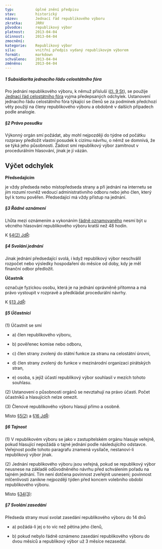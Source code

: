 ```yaml
---
typ:          úplné znění předpisu
stav:         historický
název:        Jednací řád republikového výboru
zkratka:      JRRV
původce:      republikový výbor
platnost:     2013-04-04
účinnost:     2013-04-04
zmocnění:     
kategorie:    Republikový výbor
síla:         vnitřní předpis vydaný republikovým výborem
formát:       markdown
schváleno:    2013-04-04
změněno:      2013-04-04
---
```


##### **1 Subsidiarita jednacího řádu celostátního fóra**

Pro jednání republikového výboru, k němuž přísluší ([čl. 9 St](http://www.pirati.cz/rules/st#cl_9_republikovy_vybor)), se použije [Jednací řád celostátního fóra](http://www.pirati.cz/rules/jdr) vyjma předepsaných odchylek. Ustanovení jednacího řádu celostátního fóra týkající se členů se za podmínek předchozí věty použijí na členy republikového výboru a obdobně v dalších případech podle analogie.

##### **§2 Právo posudku**

Výkonný orgán smí požádat, aby mohl nejpozději do týdne od počátku rozpravy předložit vlastní posudek k cizímu návrhu, o němž se domnívá, že se týká jeho působnosti. Žádost smí republikový výbor zamítnout v procedurálním hlasování, jinak je jí vázán.

## Výčet odchylek

**Předsedajícím**

je vždy předseda nebo místopředseda strany a při jednání na internetu se jím rozumí rovněž vedoucí administrativního odboru nebo jeho člen, který byl k tomu pověřen. Předsedající má vždy přístup na jednání.

##### **§3 Řádné oznámení**

Lhůta mezi oznámením a vykonáním [řádně oznamovaného](http://www.pirati.cz/rules/jdr#jednaci_a_volebni_rad_celostatniho_fora) nesmí být u věcného hlasování republikového výboru kratší než 48 hodin.

K [§4(2) JdŘ](http://www.pirati.cz/rules/jdr#svolani_jednani):

##### **§4 Svolání jednání**

Jinak jednání předsedající svolá, i když republikový výbor neschválil rozpočet nebo výsledky hospodaření do měsíce od doby, kdy je měl finanční odbor předložit.

**Účastník**

označuje fyzickou osobu, která je na jednání oprávněně přítomna a má právo vystoupit v rozpravě a předkládat procedurální návrhy.

K [§13 JdŘ](http://www.pirati.cz/rules/jdr#hlasovaci_pravo):

##### **§5 Účastníci**

(1) Účastnit se smí

* a) člen republikového výboru,

* b) pověřenec komise nebo odboru,

* c) člen strany zvolený do státní funkce za stranu na celostátní úrovni,

* d) člen strany zvolený do funkce v mezinárodní organizaci pirátských stran,

* e) osoba, s jejíž účastí republikový výbor souhlasil v mezích tohoto souhlasu.

(2) Ustanovení o působnosti orgánů se nevztahují na právo účasti. Počet účastníků a hlasujících nelze omezit.

(3) Členové republikového výboru hlasují přímo a osobně.

Místo [§5(2)](http://www.pirati.cz/rules/jdr#zahajeni_a_ukonceni_jednani) a [§16 JdŘ](http://www.pirati.cz/rules/jdr#tajnost_hlasovani):

##### **§6 Tajnost**

(1) V republikovém výboru se jako v zastupitelském orgánu hlasuje veřejně, pokud hlasující nepožádá o tajné jednání podle následujícího odstavce. Veřejnost podle tohoto paragrafu znamená vysílače, nestanoví-li republikový výbor jinak.

(2) Jednání republikového výboru jsou veřejná, pokud se republikový výbor neusnese na základě odůvodněného návrhu před schválením pořadu na tajném jednání. Tím není dotčena povinnost zveřejnit usnesení; povinnost mlčenlivosti zanikne nejpozději týden před koncem volebního období republikového výboru.

Místo [§34(3)](http://www.pirati.cz/rules/jdr#svolani_zasedani):

##### **§7 Svolání zasedání**

Předseda strany musí svolat zasedání republikového výboru do 14 dnů

* a) požádá-li jej o to víc než pětina jeho členů,

* b) pokud nebylo řádně oznámeno zasedání republikového výboru do dvou měsíců a republikový výbor už 3 měsíce nezasedal.


